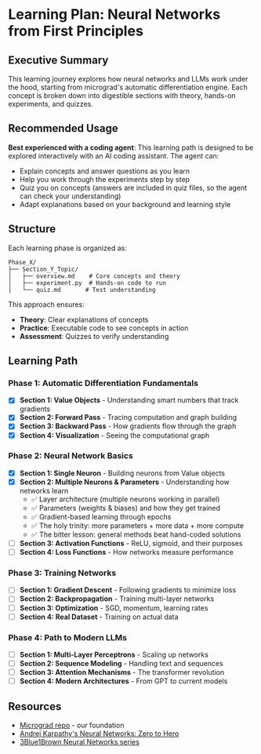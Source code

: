 # Learning Plan: Neural Networks from First Principles

## Executive Summary

This learning journey explores how neural networks and LLMs work under the hood, starting from micrograd's automatic differentiation engine. Each concept is broken down into digestible sections with theory, hands-on experiments, and quizzes.

## Recommended Usage

**Best experienced with a coding agent**: This learning path is designed to be explored interactively with an AI coding assistant. The agent can:
- Explain concepts and answer questions as you learn
- Help you work through the experiments step by step  
- Quiz you on concepts (answers are included in quiz files, so the agent can check your understanding)
- Adapt explanations based on your background and learning style

## Structure

Each learning phase is organized as:
```
Phase_X/
├── Section_Y_Topic/
│   ├── overview.md    # Core concepts and theory
│   ├── experiment.py  # Hands-on code to run
│   └── quiz.md       # Test understanding
```

This approach ensures:
- **Theory**: Clear explanations of concepts
- **Practice**: Executable code to see concepts in action  
- **Assessment**: Quizzes to verify understanding

## Learning Path

### Phase 1: Automatic Differentiation Fundamentals
- [x] **Section 1: Value Objects** - Understanding smart numbers that track gradients
- [x] **Section 2: Forward Pass** - Tracing computation and graph building
- [x] **Section 3: Backward Pass** - How gradients flow through the graph
- [x] **Section 4: Visualization** - Seeing the computational graph

### Phase 2: Neural Network Basics
- [x] **Section 1: Single Neuron** - Building neurons from Value objects
- [x] **Section 2: Multiple Neurons & Parameters** - Understanding how networks learn
  - ✅ Layer architecture (multiple neurons working in parallel)
  - ✅ Parameters (weights & biases) and how they get trained
  - ✅ Gradient-based learning through epochs
  - ✅ The holy trinity: more parameters + more data + more compute
  - ✅ The bitter lesson: general methods beat hand-coded solutions
- [ ] **Section 3: Activation Functions** - ReLU, sigmoid, and their purposes
- [ ] **Section 4: Loss Functions** - How networks measure performance

### Phase 3: Training Networks
- [ ] **Section 1: Gradient Descent** - Following gradients to minimize loss
- [ ] **Section 2: Backpropagation** - Training multi-layer networks
- [ ] **Section 3: Optimization** - SGD, momentum, learning rates
- [ ] **Section 4: Real Dataset** - Training on actual data

### Phase 4: Path to Modern LLMs
- [ ] **Section 1: Multi-Layer Perceptrons** - Scaling up networks
- [ ] **Section 2: Sequence Modeling** - Handling text and sequences
- [ ] **Section 3: Attention Mechanisms** - The transformer revolution
- [ ] **Section 4: Modern Architectures** - From GPT to current models

## Resources
- [Micrograd repo](https://github.com/karpathy/micrograd) - our foundation
- [Andrej Karpathy's Neural Networks: Zero to Hero](https://www.youtube.com/playlist?list=PLAqhIrjkxbuWI23v9cThsA9GvCAUhRvKZ)
- [3Blue1Brown Neural Networks series](https://www.youtube.com/playlist?list=PLZHQObOWTQDNU6R1_67000Dx_ZCJB-3pi)
